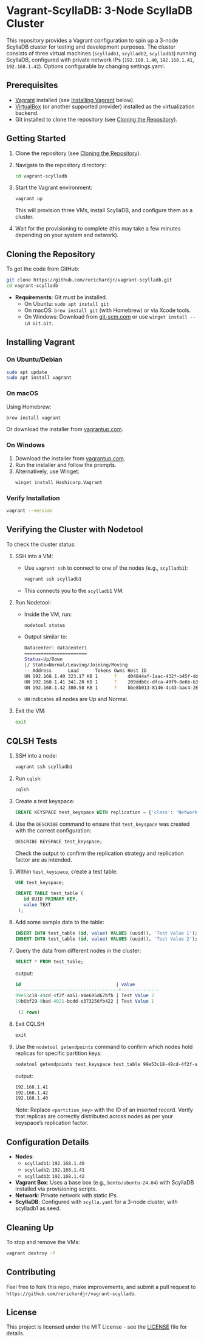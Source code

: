 # Vagrant-ScyllaDB: 3-Node ScyllaDB Cluster

This repository provides a Vagrant configuration to spin up a 3-node ScyllaDB cluster for testing and development purposes. The cluster consists of three virtual machines (`scylladb1`, `scylladb2`, `scylladb3`) running ScyllaDB, configured with private network IPs (`192.168.1.40`, `192.168.1.41`, `192.168.1.42`). Options configurable by changing settings.yaml.

## Prerequisites

- [Vagrant](https://www.vagrantup.com/) installed (see [Installing Vagrant](#installing-vagrant) below).
- [VirtualBox](https://www.virtualbox.org/) (or another supported provider) installed as the virtualization backend.
- Git installed to clone the repository (see [Cloning the Repository](#cloning-the-repository)).

## Getting Started

1. Clone the repository (see [Cloning the Repository](#cloning-the-repository)).
2. Navigate to the repository directory:
   ```bash
   cd vagrant-scylladb
   ```
3. Start the Vagrant environment:
   ```bash
   vagrant up
   ```
   This will provision three VMs, install ScyllaDB, and configure them as a cluster.

4. Wait for the provisioning to complete (this may take a few minutes depending on your system and network).

## Cloning the Repository

To get the code from GitHub:

```bash
git clone https://github.com/rerichardjr/vagrant-scylladb.git
cd vagrant-scylladb
```

- **Requirements**: Git must be installed.
  - On Ubuntu: `sudo apt install git`
  - On macOS: `brew install git` (with Homebrew) or via Xcode tools.
  - On Windows: Download from [git-scm.com](https://git-scm.com/) or use `winget install --id Git.Git`.

## Installing Vagrant

### On Ubuntu/Debian
```bash
sudo apt update
sudo apt install vagrant
```

### On macOS
Using Homebrew:
```bash
brew install vagrant
```
Or download the installer from [vagrantup.com](https://www.vagrantup.com/downloads).

### On Windows
1. Download the installer from [vagrantup.com](https://www.vagrantup.com/downloads).
2. Run the installer and follow the prompts.
3. Alternatively, use Winget:
   ```bash
   winget install Hashicorp.Vagrant
   ```

### Verify Installation
```bash
vagrant --version
```

## Verifying the Cluster with Nodetool

To check the cluster status:

1. SSH into a VM:
   - Use `vagrant ssh` to connect to one of the nodes (e.g., `scylladb1`):
     ```bash
     vagrant ssh scylladb1
     ```
   - This connects you to the `scylladb1` VM.

2. Run Nodetool:
   - Inside the VM, run:
     ```bash
     nodetool status
     ```
   - Output similar to:
     ```bash
     Datacenter: datacenter1
     =======================
     Status=Up/Down
     |/ State=Normal/Leaving/Joining/Moving
     -- Address      Load      Tokens Owns Host ID                              Rack
     UN 192.168.1.40 323.17 KB 1      ?    d04844af-1aac-432f-b45f-dd83cb7fee78 rack1
     UN 192.168.1.41 341.20 KB 1      ?    209ddb0c-dfca-49f9-8e6b-b39c1d6582d9 rack2
     UN 192.168.1.42 380.58 KB 1      ?    bbe8b013-8146-4c43-bac4-2604dfd7e191 rack3
     ```
   - `UN` indicates all nodes are Up and Normal.

3. Exit the VM:
   ```bash
   exit
   ```

## CQLSH Tests

1. SSH into a node:
    ```bash
    vagrant ssh scylladb1
    ```
2. Run `cqlsh`:
    ```bash
    cqlsh
    ```
3. Create a test keyspace:
    ```sql
    CREATE KEYSPACE test_keyspace WITH replication = {'class': 'NetworkTopologyStrategy', 'datacenter1': 3};
    ```
4. Use the `DESCRIBE` command to ensure that `test_keyspace` was created with the correct configuration:
   ```sql
   DESCRIBE KEYSPACE test_keyspace;
   ```
   Check the output to confirm the replication strategy and replication factor are as intended.

5. Within `test_keyspace`, create a test table:
    ```sql
    USE test_keyspace;

    CREATE TABLE test_table (
       id UUID PRIMARY KEY,
       value TEXT
     );
    ```

6. Add some sample data to the table:
    ```sql
    INSERT INTO test_table (id, value) VALUES (uuid(), 'Test Value 1');
    INSERT INTO test_table (id, value) VALUES (uuid(), 'Test Value 2');
    ```

7. Query the data from different nodes in the cluster:
    ```sql
    SELECT * FROM test_table;
    ```
    output:
    ```sql
    id                                   | value
    --------------------------------------+--------------
    99e53c18-49cd-4f2f-aa51-a0e695d67bfb | Test Value 2
    19b6bf29-9bad-4021-bcdd-e373256fb422 | Test Value 1

     (2 rows)
    ```

8. Exit CQLSH
    ```sql
    exit
    ```

9. Use the `nodetool getendpoints` command to confirm which nodes hold replicas for specific partition keys:
    ```bash
    nodetool getendpoints test_keyspace test_table 99e53c18-49cd-4f2f-aa51-a0e695d67bfb
    ```
    output:
    ```bash
    192.168.1.41
    192.168.1.42
    192.168.1.40
    ```

    Note: Replace `<partition_key>` with the ID of an inserted record. Verify that replicas are correctly distributed across nodes as per your keyspace’s replication factor.


## Configuration Details

- **Nodes**: 
  - `scylladb1`: `192.168.1.40`
  - `scylladb2`: `192.168.1.41`
  - `scylladb3`: `192.168.1.42`
- **Vagrant Box**: Uses a base box (e.g., `bento/ubuntu-24.04`) with ScyllaDB installed via provisioning scripts.
- **Network**: Private network with static IPs.
- **ScyllaDB**: Configured with `scylla.yaml` for a 3-node cluster, with scylladb1 as seed.

## Cleaning Up

To stop and remove the VMs:
```bash
vagrant destroy -f
```

## Contributing

Feel free to fork this repo, make improvements, and submit a pull request to `https://github.com/rerichardjr/vagrant-scylladb`.

## License

This project is licensed under the MIT License - see the [LICENSE](LICENSE) file for details.